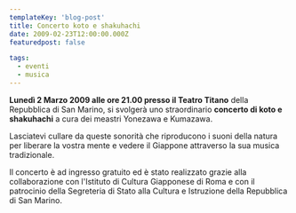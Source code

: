 ```yaml
---
templateKey: 'blog-post'
title: Concerto koto e shakuhachi
date: 2009-02-23T12:00:00.000Z
featuredpost: false

tags:
  - eventi
  - musica
---
```



**Lunedì 2 Marzo 2009 alle ore 21.00 presso il Teatro Titano**  della Repubblica di San Marino, si svolgerà uno straordinario **concerto di koto e shakuhachi**  a cura dei meastri Yonezawa e Kumazawa. 

Lasciatevi cullare da queste sonorità che riproducono i suoni della natura per liberare la vostra mente e vedere il Giappone attraverso la sua musica tradizionale. 

Il concerto è ad ingresso gratuito ed è stato realizzato grazie alla collaborazione con l'Istituto di Cultura Giapponese di Roma e con il patrocinio della Segreteria di Stato alla Cultura e Istruzione della Repubblica di San Marino. 

